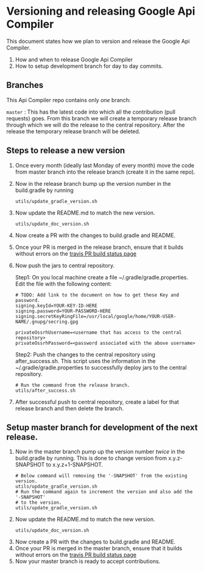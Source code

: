 # Versioning and releasing Google Api Compiler
This document states how we plan to version and release the Google Api Compiler.
1. How and when to release Google Api Compiler
2. How to setup development branch for day to day commits.

## Branches
This Api Compiler repo contains only _one_ branch:

`master` : This has the latest code into which all the contribution
(pull requests) goes. From this branch we will create a temporary release branch
through which we will do the release to the central repository. After the
release the temporary release branch will be deleted.

## Steps to release a new version
1. Once every month (ideally last Monday of every month) move the code from
master branch into the release branch (create it in the same repo).

2. Now in the release branch bump up the version number in the build.gradle by
   running
   ```
   utils/update_gradle_version.sh
   ```
3. Now update the README.md to match the new version.
   ```
   utils/update_doc_version.sh
   ```
4. Now create a PR with the changes to build.gradle and README.
5. Once your PR is merged in the release branch, ensure that it builds without
errors on the [travis PR build status page](https://travis-ci.org/googleapis/api-compiler/pull_requests)

6. Now push the jars to central repository.

   Step1: On you local machine create a file ~/.gradle/gradle.properties.
   Edit the file with the following content:
   ```
   # TODO: Add link to the document on how to get these Key and password.
   signing.keyId=YOUR-KEY-ID-HERE
   signing.password=YOUR-PASSWORD-HERE
   signing.secretKeyRingFile=/usr/local/google/home/YOUR-USER-NAME/.gnupg/secring.gpg

   privateOssrhUsername=<username that has access to the central repository>
   privateOssrhPassword=<password associated with the above username>
   ```

   Step2: Push the changes to the central repository using after_success.sh.
   This script uses the information in the  ~/.gradle/gradle.properties to
   successfully deploy jars to the central repository.
   ```
   # Run the command from the release branch.
   utils/after_success.sh
   ```
7. After successful push to central repository, create a label for that release
branch and then delete the branch.

## Setup master branch for development of the next release.
1. Now in the master branch pump up the version number _twice_ in the
   build.gradle by running. This is done to change version from
   x.y.z-SNAPSHOT to x.y.z+1-SNAPSHOT.
   ```
   # Below command will removing the '-SNAPSHOT' from the existing version.
   utils/update_gradle_version.sh
   # Run the command again to increment the version and also add the '-SNAPSHOT'
   # to the version.
   utils/update_gradle_version.sh
   ```
2. Now update the README.md to match the new version.
   ```
   utils/update_doc_version.sh
   ```
3. Now create a PR with the changes to build.gradle and README.
4. Once your PR is merged in the master branch, ensure that it builds without
   errors on the [travis PR build status page](https://travis-ci.org/googleapis/api-compiler/pull_requests)
5. Now your master branch is ready to accept contributions.

